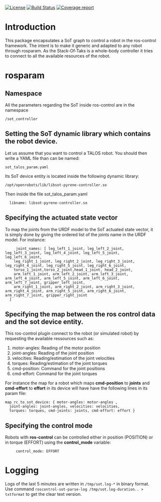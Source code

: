 [![License](https://img.shields.io/badge/License-BSD%202--Clause-green.svg)](https://opensource.org/licenses/BSD-2-Clause)
[![Build Status](https://gitlab.laas.fr/stack-of-tasks/roscontrol_sot/badges/master/pipeline.svg)](http://gitlab.laas.fr/stack-of-tasks/roscontrol_sot)
[![Coverage report](https://gitlab.laas.fr/stack-of-tasks/roscontrol_sot/badges/master/coverage.svg?job=doc-coverage)](http://projects.laas.fr/gepetto/doc/stack-of-tasks/roscontrol_sot/master/coverage/)

# Introduction
This package encapsulates a SoT graph to control a robot in the ros-control framework.
The intent is to make it generic and adapted to any robot through rosparam.
As the Stack-Of-Taks is a whole-body controller it tries to connect to all the available
resources of the robot.

# rosparam

## Namespace
All the parameters regarding the SoT inside ros-control are in the namespace
```
/sot_controller
```

## Setting the SoT dynamic library which contains the robot device.

Let us assume that you want to control a TALOS robot.
You should then write a YAML file than can be named:
```
sot_talos_param.yaml
```

Its SoT device entity is located inside the following dynamic library:
```
/opt/openrobots/lib/libsot-pyrene-controller.so
```
Then inside the file sot_talos_param.yaml
```
  libname: libsot-pyrene-controller.so
```

## Specifying the actuated state vector
To map the joints from the URDF model to the SoT actuated state vector, it is simply done by giving the ordered list of the joints name in the URDF model.
For instance:
```
     joint_names: [ leg_left_1_joint, leg_left_2_joint, leg_left_3_joint, leg_left_4_joint, leg_left_5_joint, leg_left_6_joint,
    leg_right_1_joint, leg_right_2_joint, leg_right_3_joint, leg_right_4_joint, leg_right_5_joint, leg_right_6_joint,
    torso_1_joint,torso_2_joint,head_1_joint, head_2_joint,
    arm_left_1_joint, arm_left_2_joint, arm_left_3_joint, arm_left_4_joint, arm_left_5_joint, arm_left_6_joint, arm_left_7_joint, gripper_left_joint,
    arm_right_1_joint, arm_right_2_joint, arm_right_3_joint, arm_right_4_joint, arm_right_5_joint, arm_right_6_joint, arm_right_7_joint, gripper_right_joint
  ]
```

## Specifying the map between the ros control data and the sot device entity.

This ros-control plugin connect to the robot (or simulated robot) by requesting the available ressources such as:
1. motor-angles: Reading of the motor position
2. joint-angles: Reading of the joint position
3. velocities: Reading/estimation of the joint velocities
4. torques: Reading/estimation of the joint torques
5. cmd-position: Command for the joint positions
6. cmd-effort: Command for the joint torques

For instance the map for a robot which maps __cmd-position__ to __joints__ and __cmd-effort__ to __effort__ in its device will have
have the following lines in its param file:
```
map_rc_to_sot_device: { motor-angles: motor-angles ,
  joint-angles: joint-angles, velocities: velocities,
  torques: torques, cmd-joints: joints, cmd-effort: effort }
```
## Specifying the control mode
Robots with __ros-control__ can be controlled either in position (POSITION) or in torque (EFFORT)
using the __control_mode__ variable:

```
     control_mode: EFFORT
```

# Logging

Logs of the last 5 minutes are written in `/tmp/sot.log-*` in binary format.
Use command `roscontrol-sot-parse-log /tmp/sot.log-duration.. > txtformat` to get the clear text version.
